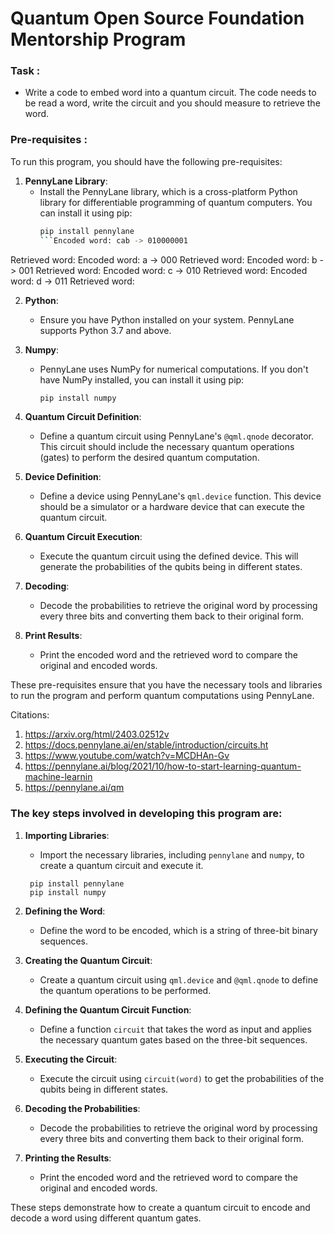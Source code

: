 # Quantum Open Source Foundation Mentorship Program

### Task :
* Write a code to embed word into a quantum circuit. The code needs to be read a word, write the circuit and you should measure to retrieve the word.

### Pre-requisites :

To run this program, you should have the following pre-requisites:

1. **PennyLane Library**:
   - Install the PennyLane library, which is a cross-platform Python library for differentiable programming of quantum computers. You can install it using pip:
     ```bash
     pip install pennylane
     ```Encoded word: cab -> 010000001
Retrieved word: 
Encoded word: a -> 000
Retrieved word: 
Encoded word: b -> 001
Retrieved word: 
Encoded word: c -> 010
Retrieved word: 
Encoded word: d -> 011
Retrieved word: 

2. **Python**:
   - Ensure you have Python installed on your system. PennyLane supports Python 3.7 and above.

3. **Numpy**:
   - PennyLane uses NumPy for numerical computations. If you don't have NumPy installed, you can install it using pip:
     ```bash
     pip install numpy
     ```

4. **Quantum Circuit Definition**:
   - Define a quantum circuit using PennyLane's `@qml.qnode` decorator. This circuit should include the necessary quantum operations (gates) to perform the desired quantum computation.

5. **Device Definition**:
   - Define a device using PennyLane's `qml.device` function. This device should be a simulator or a hardware device that can execute the quantum circuit.

6. **Quantum Circuit Execution**:
   - Execute the quantum circuit using the defined device. This will generate the probabilities of the qubits being in different states.

7. **Decoding**:
   - Decode the probabilities to retrieve the original word by processing every three bits and converting them back to their original form.

8. **Print Results**:
   - Print the encoded word and the retrieved word to compare the original and encoded words.

These pre-requisites ensure that you have the necessary tools and libraries to run the program and perform quantum computations using PennyLane.

Citations:

1.  https://arxiv.org/html/2403.02512v
 2. https://docs.pennylane.ai/en/stable/introduction/circuits.ht
 3. https://www.youtube.com/watch?v=MCDHAn-Gv
 4. https://pennylane.ai/blog/2021/10/how-to-start-learning-quantum-machine-learnin
 5. https://pennylane.ai/qm

### The key steps involved in developing this program are:

1. **Importing Libraries**:
   - Import the necessary libraries, including `pennylane` and `numpy`, to create a quantum circuit and execute it.
   ```
    pip install pennylane 
    pip install numpy
    ```

2. **Defining the Word**:
   - Define the word to be encoded, which is a string of three-bit binary sequences.

3. **Creating the Quantum Circuit**:
   - Create a quantum circuit using `qml.device` and `@qml.qnode` to define the quantum operations to be performed.

4. **Defining the Quantum Circuit Function**:
   - Define a function `circuit` that takes the word as input and applies the necessary quantum gates based on the three-bit sequences.

5. **Executing the Circuit**:
   - Execute the circuit using `circuit(word)` to get the probabilities of the qubits being in different states.

6. **Decoding the Probabilities**:
   - Decode the probabilities to retrieve the original word by processing every three bits and converting them back to their original form.

7. **Printing the Results**:
   - Print the encoded word and the retrieved word to compare the original and encoded words.

  These steps demonstrate how to create a quantum circuit to encode and decode a word using different quantum gates.

